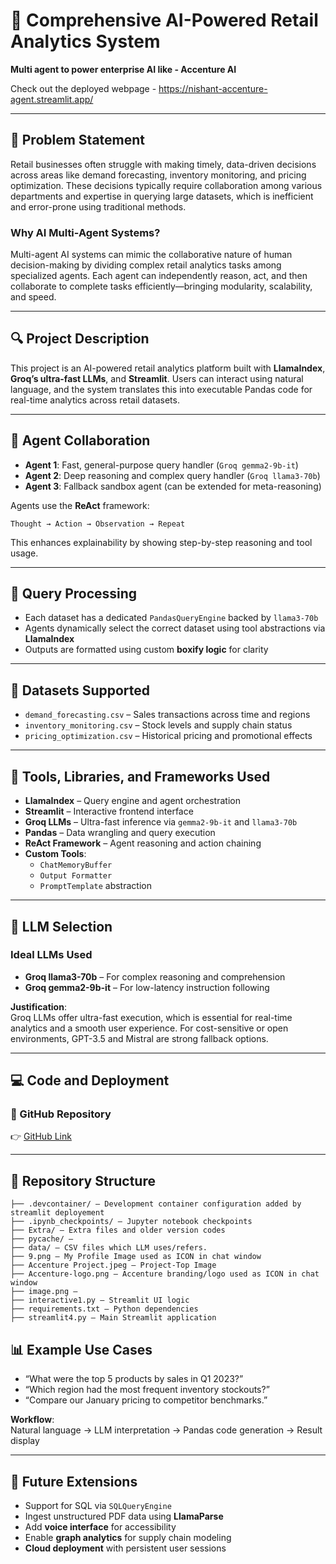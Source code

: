 # 🧠 Comprehensive AI-Powered Retail Analytics System
**Multi agent to power enterprise AI like - Accenture AI**

Check out the deployed webpage - https://nishant-accenture-agent.streamlit.app/

---

## 📌 Problem Statement

Retail businesses often struggle with making timely, data-driven decisions across areas like demand forecasting, inventory monitoring, and pricing optimization. These decisions typically require collaboration among various departments and expertise in querying large datasets, which is inefficient and error-prone using traditional methods.

### Why AI Multi-Agent Systems?

Multi-agent AI systems can mimic the collaborative nature of human decision-making by dividing complex retail analytics tasks among specialized agents. Each agent can independently reason, act, and then collaborate to complete tasks efficiently—bringing modularity, scalability, and speed.

---

## 🔍 Project Description

This project is an AI-powered retail analytics platform built with **LlamaIndex**, **Groq’s ultra-fast LLMs**, and **Streamlit**. Users can interact using natural language, and the system translates this into executable Pandas code for real-time analytics across retail datasets.

---

## 🧩 Agent Collaboration

- **Agent 1**: Fast, general-purpose query handler (`Groq gemma2-9b-it`)
- **Agent 2**: Deep reasoning and complex query handler (`Groq llama3-70b`)
- **Agent 3**: Fallback sandbox agent (can be extended for meta-reasoning)

Agents use the **ReAct** framework:

```
Thought → Action → Observation → Repeat
```

This enhances explainability by showing step-by-step reasoning and tool usage.

---

## 🧠 Query Processing

- Each dataset has a dedicated `PandasQueryEngine` backed by `llama3-70b`
- Agents dynamically select the correct dataset using tool abstractions via **LlamaIndex**
- Outputs are formatted using custom **boxify logic** for clarity

---

## 🧾 Datasets Supported 

- `demand_forecasting.csv` – Sales transactions across time and regions  
- `inventory_monitoring.csv` – Stock levels and supply chain status  
- `pricing_optimization.csv` – Historical pricing and promotional effects  

---

## 🧰 Tools, Libraries, and Frameworks Used

- **LlamaIndex** – Query engine and agent orchestration  
- **Streamlit** – Interactive frontend interface  
- **Groq LLMs** – Ultra-fast inference via `gemma2-9b-it` and `llama3-70b`  
- **Pandas** – Data wrangling and query execution  
- **ReAct Framework** – Agent reasoning and action chaining  
- **Custom Tools**:
  - `ChatMemoryBuffer`
  - `Output Formatter`
  - `PromptTemplate` abstraction  

---

## 🧠 LLM Selection

### Ideal LLMs Used
- **Groq llama3-70b** – For complex reasoning and comprehension  
- **Groq gemma2-9b-it** – For low-latency instruction following  

**Justification**:  
Groq LLMs offer ultra-fast execution, which is essential for real-time analytics and a smooth user experience. For cost-sensitive or open environments, GPT-3.5 and Mistral are strong fallback options.

---

## 💻 Code and Deployment

### 🔗 GitHub Repository  
👉 [GitHub Link]([https://github.com/your-username/ai-retail-analytics](https://github.com/nishant0363/Nishant-Accenture-Agent)) 

---

## 📁 Repository Structure

```
├── .devcontainer/ – Development container configuration added by streamlit deployement
├── .ipynb_checkpoints/ – Jupyter notebook checkpoints
├── Extra/ – Extra files and older version codes
├── pycache/ – 
├── data/ – CSV files which LLM uses/refers.
├── 9.png – My Profile Image used as ICON in chat window
├── Accenture Project.jpeg – Project-Top Image
├── Accenture-logo.png – Accenture branding/logo used as ICON in chat window
├── image.png – 
├── interactive1.py – Streamlit UI logic
├── requirements.txt – Python dependencies
├── streamlit4.py – Main Streamlit application
```


## 📊 Example Use Cases

- “What were the top 5 products by sales in Q1 2023?”
- “Which region had the most frequent inventory stockouts?”
- “Compare our January pricing to competitor benchmarks.”

**Workflow**:  
Natural language → LLM interpretation → Pandas code generation → Result display

---

## 🚀 Future Extensions

- Support for SQL via `SQLQueryEngine`  
- Ingest unstructured PDF data using **LlamaParse**  
- Add **voice interface** for accessibility  
- Enable **graph analytics** for supply chain modeling  
- **Cloud deployment** with persistent user sessions  
